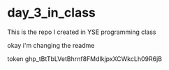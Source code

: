# day_3_in_class
This is the repo I created in YSE programming class



okay i'm changing the readme


token 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
